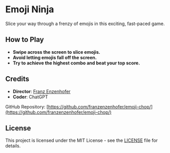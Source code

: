 # Emoji Ninja

Slice your way through a frenzy of emojis in this exciting, fast-paced game.

## How to Play

- **Swipe across the screen to slice emojis.**
- **Avoid letting emojis fall off the screen.**
- **Try to achieve the highest combo and beat your top score.**

## Credits

- **Director**: [Franz Enzenhofer](mailto:fe@f19n.com)
- **Coder**: ChatGPT

GitHub Repository: [https://github.com/franzenzenhofer/emoji-chop/](https://github.com/franzenzenhofer/emoji-chop/)

## License

This project is licensed under the MIT License - see the [LICENSE](LICENSE) file for details.
